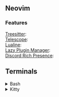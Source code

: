 ## Neovim
### Features  
[Treesitter](https://github.com/nvim-treesitter/nvim-treesitter):  
[Telescope](https://github.com/nvim-telescope/telescope.nvim):  
[Lualine](https://github.com/nvim-lualine/lualine.nvim):  
[Lazy Plugin Manager](https://github.com/folke/lazy.nvim):    
[Discord Rich Presence](https://github.com/andweeb/presence.nvim):  



## Terminals
<details>
<summary>Bash</summary>
<br>
This is how you dropdown.
</details>  

<details>
<summary>Kitty</summary>
<br>
This is how you dropdown.
</details>
